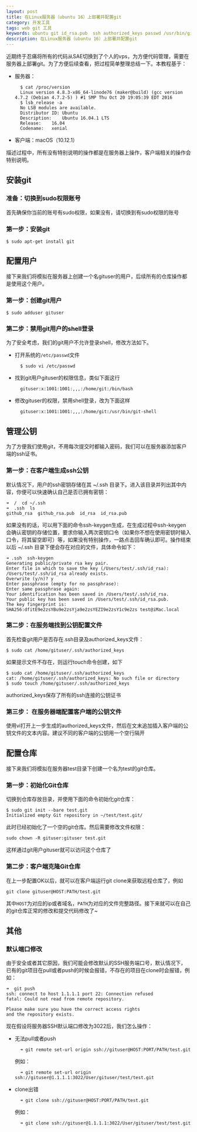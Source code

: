 ```yaml
---
layout: post
title: 在Linux服务器（ubuntu 16）上部署并配置git 
category: 开发工具
tags: web git 工具
keywords: ubuntu git id_rsa.pub  ssh authorized_keys passwd /usr/bin/git-shell 22
description: 在Linux服务器（ubuntu 16）上部署并配置git
---
```


近期终于忍痛将所有的代码从SAE切换到了个人的vps，为方便代码管理，需要在服务器上部署git。为了方便后续查看，把过程简单整理总结一下。本教程基于：

- 服务器：

		$ cat /proc/version
		Linux version 4.8.3-x86_64-linode76 (maker@build) (gcc version 4.7.2 (Debian 4.7.2-5) ) #1 SMP Thu Oct 20 19:05:39 EDT 2016
		$ lsb_release -a
		No LSB modules are available.
		Distributor ID:	Ubuntu
		Description:	Ubuntu 16.04.1 LTS
		Release:	16.04
		Codename:	xenial

- 客户端：macOS（10.12.1）

描述过程中，所有没有特别说明的操作都是在服务器上操作，客户端相关的操作会特别说明。

## 安装git

### 准备：切换到sudo权限账号

首先确保你当前的账号有sudo权限，如果没有，请切换到有sudo权限的账号

### 第一步：安装git

	$ sudo apt-get install git

## 配置用户

​接下来我们将模拟在服务器上创建一个名gituser的用户，后续所有的仓库操作都是使用这个用户。
​

### 第一步：创建git用户

	$ sudo adduser gituser
 
### 第二步：禁用git用户的shell登录

为了安全考虑，我们的git用户不允许登录shell，修改方法如下。

- 打开系统的`/etc/passwd`文件

		$ sudo vi /etc/passwd
		
- 找到git用户gituser的权限信息，类似下面这行

		gituser:x:1001:1001:,,,:/home/git:/bin/bash

- 修改gituser的权限，禁用shell登录，改为下面这样

		gituser:x:1001:1001:,,,:/home/git:/usr/bin/git-shell

## 管理公钥

为了方便我们使用git，不用每次提交时都输入密码，我们可以在服务器添加客户端的ssh证书。

### 第一步：在客户端生成ssh公钥

默认情况下，用户的ssh密钥存储在其 ~/.ssh 目录下。进入该目录并列出其中内容，你便可以快速确认自己是否已拥有密钥：
	
	➜  /  cd ~/.ssh
	➜  .ssh  ls
	github_rsa	github_rsa.pub	id_rsa	id_rsa.pub  

如果没有的话，可以用下面的命令ssh-keygen生成，在生成过程中ssh-keygen会确认密钥的存储位置，要求你输入两次密钥口令（如果你不想在使用密钥时输入口令，将其留空即可）等，如果没有特别操作，一路点击回车确认即可。操作结束以后 ~/.ssh 目录下便会存在对应的文件，具体命令如下：
	
	➜ .ssh  ssh-keygen
	Generating public/private rsa key pair.
	Enter file in which to save the key (/Users/test/.ssh/id_rsa):
	/Users/test/.ssh/id_rsa already exists.
	Overwrite (y/n)? y
	Enter passphrase (empty for no passphrase):
	Enter same passphrase again:
	Your identification has been saved in /Users/test/.ssh/id_rsa.
	Your public key has been saved in /Users/test/.ssh/id_rsa.pub.
	The key fingerprint is:
	SHA256:dfitE9e2zsYBu9e2zsYja9e2zsYEZI9e2zsY1c9e2zs test@iMac.local

### 第二步：在服务端找到公钥配置文件

首先检查git用户是否存在.ssh目录及authorized_keys文件：
	
	$ sudo cat /home/gituser/.ssh/authorized_keys
	
如果提示文件不存在，则运行touch命令创建，如下
	
	$ sudo cat /home/gituser/.ssh/authorized_keys
	cat: /home/gituser/.ssh/authorized_keys: No such file or directory
	$ sudo touch /home/gituser/.ssh/authorized_keys

authorized_keys保存了所有的ssh连接的公钥证书

### 第三步： 在服务器端配置客户端的公钥文件

使用vi打开上一步生成的authorized_keys文件，然后在文末追加插入客户端的公钥文件的文本内容。建议不同的客户端的公钥用一个空行隔开
	
## 配置仓库

接下来我们将模拟在服务器test目录下创建一个名为test的git仓库。

### 第一步：初始化Git仓库

切换到仓库存放目录，并使用下面的命令初始化git仓库：

	$ sudo git init --bare test.git
	Initialized empty Git repository in ~/test/test.git/

此时已经初始化了一个空的git仓库。然后需要修改文件权限：

	sudo chown -R gituser:gituser test.git

这样通过git用户gituser就可以访问这个仓库了

### 第二步：客户端克隆Git仓库

在上一步配置OK以后，就可以在客户端运行git clone来获取远程仓库了，例如

	git clone gituser@HOST:PATH/test.git

其中`HOST`为对应的ip或者域名，`PATH`为对应的文件完整路径。接下来就可以在自己的git仓库正常的修改和提交代码修改了~

## 其他

### 默认端口修改

由于安全或者其它原因，我们可能会修改默认的SSH服务端口号，默认情况下，已有的git项目在pull或者push的时候会报错，不存在的项目在clone时会报错，例如：

	➜  git push
	ssh: connect to host 1.1.1.1 port 22: Connection refused
	fatal: Could not read from remote repository.

	Please make sure you have the correct access rights
	and the repository exists.

现在假设将服务器SSH默认端口修改为3022后，我们怎么操作：

- 无法pull或者push
	
		➜ git remote set-url origin ssh://gituser@HOST:PORT/PATH/test.git
		
	例如：
	
		➜ git remote set-url origin ssh://gituser@1.1.1.1:3022/User/gituser/test/test.git

- clone出错

		➜ git clone ssh://gituser@HOST:PORT/PATH/test.git
	 
	 例如：
	
		➜ git clone ssh://gituser@1.1.1.1:3022/User/gituser/test/test.git
	